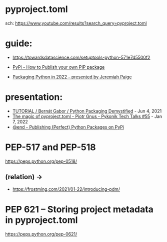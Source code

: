 # pyproject.toml
sch: https://www.youtube.com/results?search_query=pyproject.toml

# guide:
- https://towardsdatascience.com/setuptools-python-571e7d5500f2

- [PyPi - How to Publish your own PIP package](https://youtu.be/v4bkJef4W94)

- [Packaging Python in 2022 - presented by Jeremiah Paige](https://youtu.be/RXoDukRu9G4)

# presentation:
- [TUTORIAL / Bernát Gabor / Python Packaging Demystified](https://youtu.be/ApDThpsr2Fw) - Jun 4, 2021
- [The magic of pyproject.toml - Piotr Gnus - Pykonik Tech Talks #55](https://youtu.be/ONgeNHWIFKM) - Jan 7, 2022
- [@end - Publishing (Perfect) Python Packages on PyPi](https://youtu.be/GIF3LaRqgXo?t=1721)

# PEP-517 and PEP-518
https://peps.python.org/pep-0518/

## (relation) ->
- https://frostming.com/2021/01-22/introducing-pdm/

# PEP 621 – Storing project metadata in pyproject.toml
https://peps.python.org/pep-0621/
